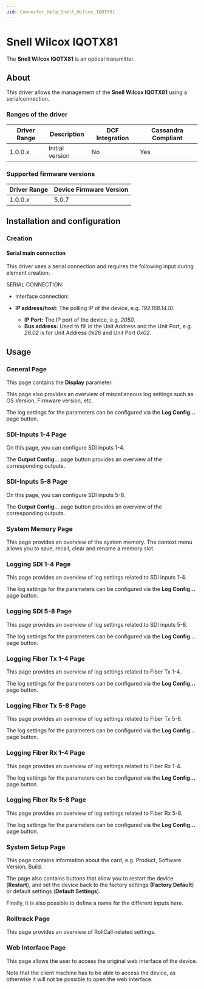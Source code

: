 ```yaml
---
uid: Connector_help_Snell_Wilcox_IQOTX81
---
```


# Snell Wilcox IQOTX81

The **Snell Wilcox IQOTX81** is an optical transmitter.

## About

This driver allows the management of the **Snell Wilcox IQOTX81** using a serialconnection.

### Ranges of the driver

| **Driver Range** | **Description** | **DCF Integration** | **Cassandra Compliant** |
|------------------|-----------------|---------------------|-------------------------|
| 1.0.0.x          | Initial version | No                  | Yes                     |

### Supported firmware versions

| **Driver Range** | **Device Firmware Version** |
|------------------|-----------------------------|
| 1.0.0.x          | 5.0.7                       |

## Installation and configuration

### Creation

#### Serial main connection

This driver uses a serial connection and requires the following input during element creation:

SERIAL CONNECTION:

- Interface connection:

- **IP address/host**: The polling IP of the device, e.g. *192.168.14.10*.
  - **IP Port:** The IP port of the device, e.g. *2050*.
  - **Bus address:** Used to fill in the Unit Address and the Unit Port, e.g. *26.02* is for Unit Address *0x26* and Unit Port *0x02*.

## Usage

### General Page

This page contains the **Display** parameter.

This page also provides an overview of miscellaneous log settings such as OS Version, Firmware version, etc.

The log settings for the parameters can be configured via the **Log Config...** page button.

### SDI-Inputs 1-4 Page

On this page, you can configure SDI inputs 1-4.

The **Output Config.**.. page button provides an overview of the corresponding outputs.

### SDI-Inputs 5-8 Page

On this page, you can configure SDI inputs 5-8.

The **Output Config.**.. page button provides an overview of the corresponding outputs.

### System Memory Page

This page provides an overview of the system memory. The context menu allows you to save, recall, clear and rename a memory slot.

### Logging SDI 1-4 Page

This page provides an overview of log settings related to SDI inputs 1-4.

The log settings for the parameters can be configured via the **Log Config...** page button.

### Logging SDI 5-8 Page

This page provides an overview of log settings related to SDI inputs 5-8.

The log settings for the parameters can be configured via the **Log Config...** page button.

### Logging Fiber Tx 1-4 Page

This page provides an overview of log settings related to Fiber Tx 1-4.

The log settings for the parameters can be configured via the **Log Config...** page button.

### Logging Fiber Tx 5-8 Page

This page provides an overview of log settings related to Fiber Tx 5-8.

The log settings for the parameters can be configured via the **Log Config...** page button.

### Logging Fiber Rx 1-4 Page

This page provides an overview of log settings related to Fiber Rx 1-4.

The log settings for the parameters can be configured via the **Log Config...** page button.

### Logging Fiber Rx 5-8 Page

This page provides an overview of log settings related to Fiber Rx 5-8.

The log settings for the parameters can be configured via the **Log Config...** page button.

### System Setup Page

This page contains information about the card, e.g. Product, Software Version, Build.

The page also contains buttons that allow you to restart the device (**Restart**), and set the device back to the factory settings **(Factory Default**) or default settings (**Default Settings**).

Finally, it is also possible to define a name for the different inputs here.

### Rolltrack Page

This page provides an overview of RollCall-related settings.

### Web Interface Page

This page allows the user to access the original web interface of the device.

Note that the client machine has to be able to access the device, as otherwise it will not be possible to open the web interface.
